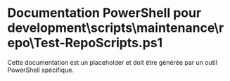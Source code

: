 # Documentation PowerShell pour development\scripts\maintenance\repo\Test-RepoScripts.ps1

Cette documentation est un placeholder et doit être générée par un outil PowerShell spécifique.
